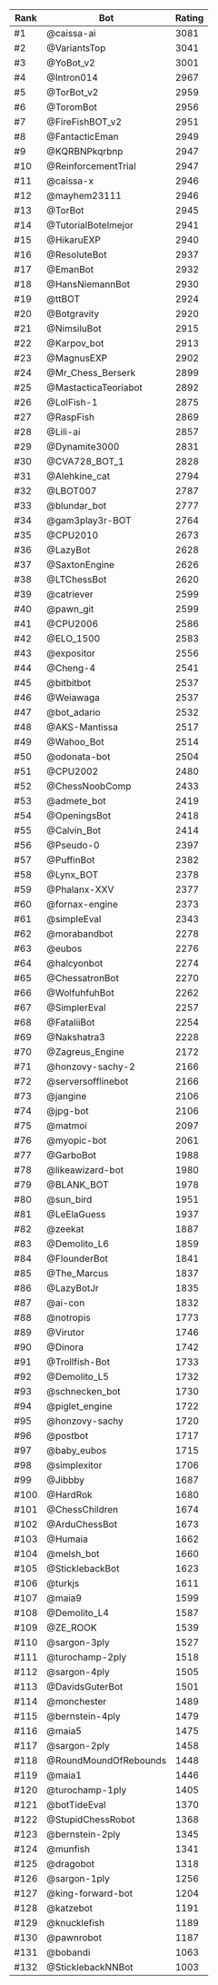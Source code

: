 Rank|Bot|Rating
---|---|---
#1|@caissa-ai|3081
#2|@VariantsTop|3041
#3|@YoBot_v2|3001
#4|@Intron014|2967
#5|@TorBot_v2|2959
#6|@ToromBot|2956
#7|@FireFishBOT_v2|2951
#8|@FantacticEman|2949
#9|@KQRBNPkqrbnp|2947
#10|@ReinforcementTrial|2947
#11|@caissa-x|2946
#12|@mayhem23111|2946
#13|@TorBot|2945
#14|@TutorialBotelmejor|2941
#15|@HikaruEXP|2940
#16|@ResoluteBot|2937
#17|@EmanBot|2932
#18|@HansNiemannBot|2930
#19|@ttBOT|2924
#20|@Botgravity|2920
#21|@NimsiluBot|2915
#22|@Karpov_bot|2913
#23|@MagnusEXP|2902
#24|@Mr_Chess_Berserk|2899
#25|@MastacticaTeoriabot|2892
#26|@LolFish-1|2875
#27|@RaspFish|2869
#28|@Lili-ai|2857
#29|@Dynamite3000|2831
#30|@CVA728_BOT_1|2828
#31|@Alehkine_cat|2794
#32|@LBOT007|2787
#33|@blundar_bot|2777
#34|@gam3play3r-BOT|2764
#35|@CPU2010|2673
#36|@LazyBot|2628
#37|@SaxtonEngine|2626
#38|@LTChessBot|2620
#39|@catriever|2599
#40|@pawn_git|2599
#41|@CPU2006|2586
#42|@ELO_1500|2583
#43|@expositor|2556
#44|@Cheng-4|2541
#45|@bitbitbot|2537
#46|@Weiawaga|2537
#47|@bot_adario|2532
#48|@AKS-Mantissa|2517
#49|@Wahoo_Bot|2514
#50|@odonata-bot|2504
#51|@CPU2002|2480
#52|@ChessNoobComp|2433
#53|@admete_bot|2419
#54|@OpeningsBot|2418
#55|@Calvin_Bot|2414
#56|@Pseudo-0|2397
#57|@PuffinBot|2382
#58|@Lynx_BOT|2378
#59|@Phalanx-XXV|2377
#60|@fornax-engine|2373
#61|@simpleEval|2343
#62|@morabandbot|2278
#63|@eubos|2276
#64|@halcyonbot|2274
#65|@ChessatronBot|2270
#66|@WolfuhfuhBot|2262
#67|@SimplerEval|2257
#68|@FataliiBot|2254
#69|@Nakshatra3|2228
#70|@Zagreus_Engine|2172
#71|@honzovy-sachy-2|2166
#72|@serversofflinebot|2166
#73|@jangine|2106
#74|@jpg-bot|2106
#75|@matmoi|2097
#76|@myopic-bot|2061
#77|@GarboBot|1988
#78|@likeawizard-bot|1980
#79|@BLANK_BOT|1978
#80|@sun_bird|1951
#81|@LeElaGuess|1937
#82|@zeekat|1887
#83|@Demolito_L6|1859
#84|@FlounderBot|1841
#85|@The_Marcus|1837
#86|@LazyBotJr|1835
#87|@ai-con|1832
#88|@notropis|1773
#89|@Virutor|1746
#90|@Dinora|1742
#91|@Trollfish-Bot|1733
#92|@Demolito_L5|1732
#93|@schnecken_bot|1730
#94|@piglet_engine|1722
#95|@honzovy-sachy|1720
#96|@postbot|1717
#97|@baby_eubos|1715
#98|@simplexitor|1706
#99|@Jibbby|1687
#100|@HardRok|1680
#101|@ChessChildren|1674
#102|@ArduChessBot|1673
#103|@Humaia|1662
#104|@melsh_bot|1660
#105|@SticklebackBot|1623
#106|@turkjs|1611
#107|@maia9|1599
#108|@Demolito_L4|1587
#109|@ZE_ROOK|1539
#110|@sargon-3ply|1527
#111|@turochamp-2ply|1518
#112|@sargon-4ply|1505
#113|@DavidsGuterBot|1501
#114|@monchester|1489
#115|@bernstein-4ply|1479
#116|@maia5|1475
#117|@sargon-2ply|1458
#118|@RoundMoundOfRebounds|1448
#119|@maia1|1446
#120|@turochamp-1ply|1405
#121|@botTideEval|1370
#122|@StupidChessRobot|1368
#123|@bernstein-2ply|1345
#124|@munfish|1341
#125|@dragobot|1318
#126|@sargon-1ply|1256
#127|@king-forward-bot|1204
#128|@katzebot|1191
#129|@knucklefish|1189
#130|@pawnrobot|1187
#131|@bobandi|1063
#132|@SticklebackNNBot|1003
